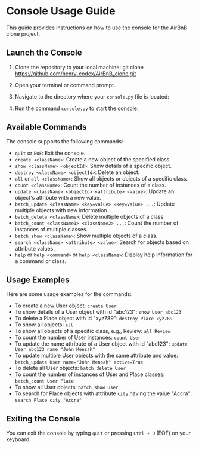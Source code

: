 # Console Usage Guide

This guide provides instructions on how to use the console for the AirBnB clone project.

## Launch the Console

1. Clone the repository to your local machine:
git clone https://github.com/henry-codex/AirBnB_clone.git


2. Open your terminal or command prompt.

3. Navigate to the directory where your `console.py` file is located:


4. Run the command `console.py` to start the console.

## Available Commands

The console supports the following commands:

- `quit` or `EOF`: Exit the console.
- `create <className>`: Create a new object of the specified class.
- `show <className> <objectId>`: Show details of a specific object.
- `destroy <className> <objectId>`: Delete an object.
- `all` or `all <className>`: Show all objects or objects of a specific class.
- `count <className>`: Count the number of instances of a class.
- `update <className> <objectId> <attribute> <value>`: Update an object's attribute with a new value.
- `batch_update <className> <key=value> <key=value> ...`: Update multiple objects with new information.
- `batch_delete <className>`: Delete multiple objects of a class.
- `batch_count <className1> <className2> ...`: Count the number of instances of multiple classes.
- `batch_show <className>`: Show multiple objects of a class.
- `search <className> <attribute> <value>`: Search for objects based on attribute values.
- `help` or `help <command>` or `help <className>`: Display help information for a command or class.

## Usage Examples

Here are some usage examples for the commands:

- To create a new User object: `create User`
- To show details of a User object with id "abc123": `show User abc123`
- To delete a Place object with id "xyz789": `destroy Place xyz789`
- To show all objects: `all`
- To show all objects of a specific class, e.g., Review: `all Review`
- To count the number of User instances: `count User`
- To update the name attribute of a User object with id "abc123": `update User abc123 name "John Mensah"`
- To update multiple User objects with the same attribute and value: `batch_update User name="John Mensah" active=True`
- To delete all User objects: `batch_delete User`
- To count the number of instances of User and Place classes: `batch_count User Place`
- To show all User objects: `batch_show User`
- To search for Place objects with attribute `city` having the value "Accra": `search Place city "Accra"`

## Exiting the Console

You can exit the console by typing `quit` or pressing `Ctrl + D` (EOF) on your keyboard.


